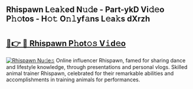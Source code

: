 ## Rhispawn L𝚎a𝚔ed N𝚞𝚍e - Part-ykD Vi𝚍𝚎o P𝚑𝚘tos - H𝚘𝚝 O𝚗𝚕yf𝚊ns L𝚎a𝚔s dXrzh

# <h2><a href="http://kfea0p.oniu.top/?m=Rhispawn">🔗👉 🔴 Rhispawn P𝚑ot𝚘𝚜 V𝚒d𝚎o</a></h2>

[![Rhispawn Nu𝚍e𝚜](https://i.imgur.com/0qMVB7G.gif)](http://kfea0p.oniu.top/?m=Rhispawn)
Online influencer Rhispawn, famed for sharing dance and lifestyle knowledge, through presentations and personal vlogs. Skilled animal trainer Rhispawn, celebrated for their remarkable abilities and accomplishments in training animals for performances.  
